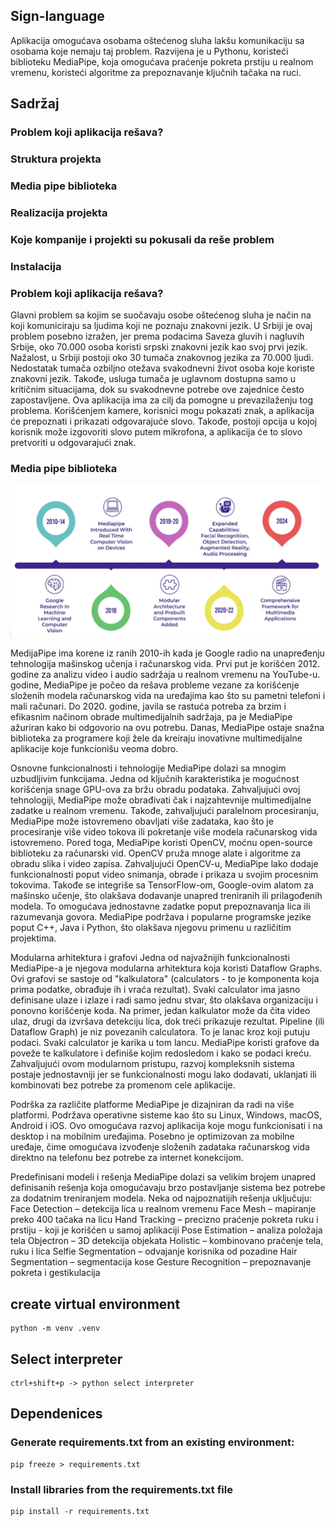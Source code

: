 ## Sign-language
Aplikacija omogućava osobama oštećenog sluha lakšu komunikaciju sa osobama koje nemaju taj problem. Razvijena je u Pythonu, koristeći biblioteku MediaPipe, koja omogućava praćenje pokreta prstiju u realnom vremenu, koristeći algoritme za prepoznavanje ključnih tačaka na ruci.

## Sadržaj
### Problem koji aplikacija rešava?
### Struktura projekta
### Media pipe biblioteka
### Realizacija projekta
### Koje kompanije i projekti su pokusali da reše problem
### Instalacija

### Problem koji aplikacija rešava?
Glavni problem sa kojim se suočavaju osobe oštećenog sluha je način na koji komuniciraju sa ljudima koji ne poznaju znakovni jezik. U Srbiji je ovaj problem posebno izražen, jer prema podacima Saveza gluvih i nagluvih Srbije, oko 70.000 osoba koristi srpski znakovni jezik kao svoj prvi jezik. Nažalost, u Srbiji postoji oko 30 tumača znakovnog jezika za 70.000 ljudi. Nedostatak tumača ozbiljno otežava svakodnevni život osoba koje koriste znakovni jezik. Takođe, usluga tumača je uglavnom dostupna samo u kritičnim situacijama, dok su svakodnevne potrebe ove zajednice često zapostavljene.
Ova aplikacija ima za cilj da pomogne u prevazilaženju tog problema. Korišćenjem kamere, korisnici mogu pokazati znak, a aplikacija će prepoznati i prikazati odgovarajuće slovo. Takođe, postoji opcija u kojoj korisnik može izgovoriti slovo putem mikrofona, a aplikacija će to slovo pretvoriti u odgovarajući znak.

### Media pipe biblioteka
![Alt text](MediaPipe.PNG)

MedijaPipe ima korene iz ranih 2010-ih kada je Google radio na unapređenju tehnologija mašinskog učenja i računarskog vida. Prvi put je korišćen 2012. godine za analizu video i audio sadržaja u realnom vremenu na YouTube-u.
godine, MediaPipe je počeo da rešava probleme vezane za korišćenje složenih modela računarskog vida na uređajima kao što su pametni telefoni i mali računari. Do 2020. godine, javila se rastuća potreba za brzim i efikasnim načinom obrade multimedijalnih sadržaja, pa je MediaPipe ažuriran kako bi odgovorio na ovu potrebu. Danas, MediaPipe ostaje snažna biblioteka za programere koji žele da kreiraju inovativne multimedijalne aplikacije koje funkcionišu veoma dobro.

Osnovne funkcionalnosti i tehnologije
MediaPipe dolazi sa mnogim uzbudljivim funkcijama. Jedna od ključnih karakteristika je mogućnost korišćenja snage GPU-ova za bržu obradu podataka. Zahvaljujući ovoj tehnologiji, MediaPipe može obrađivati čak i najzahtevnije multimedijalne zadatke u realnom vremenu. Takođe, zahvaljujući paralelnom procesiranju, MediaPipe može istovremeno obavljati više zadataka, kao što je procesiranje više video tokova ili pokretanje više modela računarskog vida istovremeno.
Pored toga, MediaPipe koristi OpenCV, moćnu open-source biblioteku za računarski vid. OpenCV pruža mnoge alate i algoritme za obradu slika i video zapisa. Zahvaljujući OpenCV-u, MediaPipe lako dodaje funkcionalnosti poput video snimanja, obrade i prikaza u svojim procesnim tokovima. Takođe se integriše sa TensorFlow-om, Google-ovim alatom za mašinsko učenje, što olakšava dodavanje unapred treniranih ili prilagođenih modela. To omogućava jednostavne zadatke poput prepoznavanja lica ili razumevanja govora.
MediaPipe podržava i popularne programske jezike poput C++, Java i Python, što olakšava njegovu primenu u različitim projektima.

Modularna arhitektura i grafovi
Jedna od najvažnijih funkcionalnosti MediaPipe-a je njegova modularna arhitektura koja koristi Dataflow Graphs. Ovi grafovi se sastoje od "kalkulatora" (calculators - to je komponenta koja prima podatke, obrađuje ih i vraća rezultat). Svaki calculator ima jasno definisane ulaze i izlaze i radi samo jednu stvar, što olakšava organizaciju i ponovno korišćenje koda. Na primer, jedan kalkulator može da čita video ulaz, drugi da izvršava detekciju lica, dok treći prikazuje rezultat.
Pipeline (ili Dataflow Graph) je niz povezanih calculatora. To je lanac kroz koji putuju podaci. Svaki calculator je karika u tom lancu. MediaPipe koristi grafove da poveže te kalkulatore i definiše kojim redosledom i kako se podaci kreću.
Zahvaljujući ovom modularnom pristupu, razvoj kompleksnih sistema postaje jednostavniji jer se funkcionalnosti mogu lako dodavati, uklanjati ili kombinovati bez potrebe za promenom cele aplikacije.

Podrška za različite platforme
MediaPipe je dizajniran da radi na više platformi. Podržava operativne sisteme kao što su Linux, Windows, macOS, Android i iOS. Ovo omogućava razvoj aplikacija koje mogu funkcionisati i na desktop i na mobilnim uređajima. Posebno je optimizovan za mobilne uređaje, čime omogućava izvođenje složenih zadataka računarskog vida direktno na telefonu bez potrebe za internet konekcijom.

Predefinisani modeli i rešenja
MediaPipe dolazi sa velikim brojem unapred definisanih rešenja koja omogućavaju brzo postavljanje sistema bez potrebe za dodatnim treniranjem modela. Neka od najpoznatijih rešenja uključuju:
Face Detection – detekcija lica u realnom vremenu
Face Mesh – mapiranje preko 400 tačaka na licu
Hand Tracking – precizno praćenje pokreta ruku i prstiju - koji je korišćen u samoj aplikaciji
Pose Estimation – analiza položaja tela
Objectron – 3D detekcija objekata
Holistic – kombinovano praćenje tela, ruku i lica
Selfie Segmentation – odvajanje korisnika od pozadine
Hair Segmentation – segmentacija kose
Gesture Recognition – prepoznavanje pokreta i gestikulacija


## create virtual environment

```
python -m venv .venv
```

## Select interpreter

```
ctrl+shift+p -> python select interpreter
```


## Dependenices

### Generate requirements.txt from an existing environment:

```
pip freeze > requirements.txt
```

### Install libraries from the requirements.txt file

```
pip install -r requirements.txt
```
